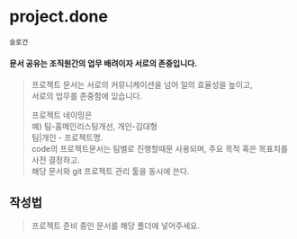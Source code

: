 

# project.done

`슬로건`

#### 문서 공유는 조직원간의 업무 배려이자 서로의 존중입니다. 

> 프로젝트 문서는 서로의 커뮤니케이션을 넘어 일의 효율성을 높이고,    
> 서로의 업무를 존중함에 있습니다. 
>
> 프로젝트 네이밍은   
> 예) 팀-홈메인리스팅개선, 개인-김대형    
> 팀|개인 - 프로젝트명.  
> code의 프로젝트문서는 팀별로 진행할때문 사용되며, 
> 주요 목적 혹은 목표치를 사전 결정하고.   
> 해당 문서와 git  프로젝트 관리 툴을 동시에 쓴다. 



## 작성법

> 프로젝트 준비 중인 문서를 해당 폴더에 넣어주세요.
